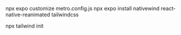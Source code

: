 npx expo customize metro.config.js
npx expo install nativewind react-native-reanimated tailwindcss

 npx tailwind init